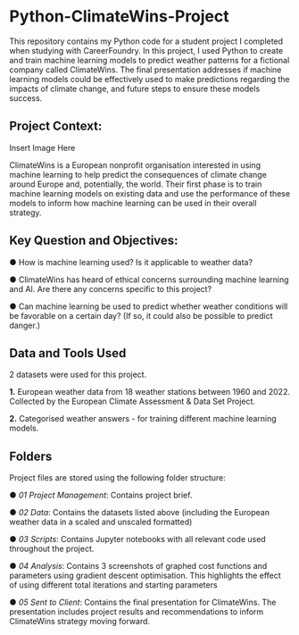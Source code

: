 # Python-ClimateWins-Project
This repository contains my Python code for a student project I completed when studying with CareerFoundry. In this project, I used Python to create and train machine learning models to predict weather patterns for a fictional company called ClimateWins. The final presentation addresses if machine learning models could be effectively used to make predictions regarding the impacts of climate change, and future steps to ensure these models success.

## Project Context:
Insert Image Here


ClimateWins is a European nonprofit organisation interested in using machine learning to help predict the consequences of climate change around Europe and, potentially, the world. Their first phase is to train machine learning models on existing data and use the performance of these models to inform how machine learning can be used in their overall strategy.

## Key Question and Objectives:

● How is machine learning used? Is it applicable to weather data?

● ClimateWins has heard of ethical concerns surrounding machine learning and AI. Are there any concerns specific to this project?

● Can machine learning be used to predict whether weather conditions will be favorable on a certain day? (If so, it could also be possible to predict danger.)

## Data and Tools Used
2 datasets were used for this project.

  **1.** European weather data from 18 weather stations between 1960 and 2022. Collected by the European Climate Assessment & Data Set Project.
  
  **2.** Categorised weather answers - for training different machine learning models.

## Folders
Project files are stored using the following folder structure:

● *01 Project Management*: Contains project brief.

● *02 Data*: Contains the datasets listed above (including the European weather data in a scaled and unscaled formatted)

● *03 Scripts*: Contains Jupyter notebooks with all relevant code used throughout the project.

● *04 Analysis*: Contains 3 screenshots of graphed cost functions and parameters using gradient descent optimisation. This highlights the effect of using different total iterations and starting parameters

● *05 Sent to Client*: Contains the final presentation for ClimateWins. The presentation includes project results and recommendations to inform ClimateWins strategy moving forward.
